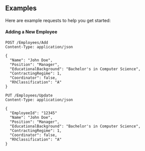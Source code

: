 ## Examples

Here are example requests to help you get started:

#### Adding a New Employee

  ```http
  POST /Employees/Add
  Content-Type: application/json

  {
    "Name": "John Doe",
    "Position": "Manager",
    "EducationalBackground": "Bachelor's in Computer Science",
    "ContractingRegime": 1,
    "Coordinator": false,
    "RhClassification": "A"
  }

  PUT /Employees/Update
  Content-Type: application/json

  {
    "EmployeeId": "12345"
    "Name": "John Doe",
    "Position": "Manager",
    "EducationalBackground": "Bachelor's in Computer Science",
    "ContractingRegime": 1,
    "Coordinator": false,
    "RhClassification": "A"
  }


